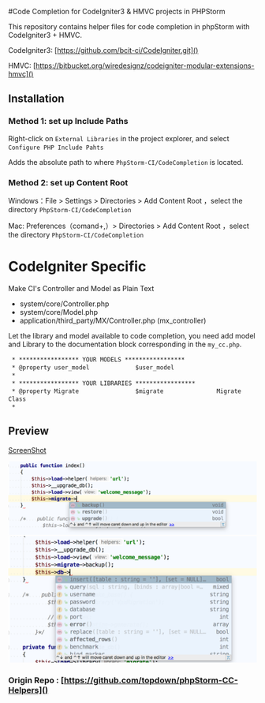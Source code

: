 #Code Completion for CodeIgniter3 & HMVC projects in PHPStorm

This repository contains helper files for code completion in phpStorm with CodeIgniter3 + HMVC.

CodeIgniter3: [https://github.com/bcit-ci/CodeIgniter.git]()

HMVC: [https://bitbucket.org/wiredesignz/codeigniter-modular-extensions-hmvc]()

## Installation

### Method 1: set up Include Paths

Right-click on `External Libraries` in the project explorer, and select `Configure PHP Include Pahts`

Adds the absolute path to where `PhpStorm-CI/CodeCompletion` is located.


### Method 2: set up Content Root

Windows：File > Settings > Directories > Add Content Root ，select the directory `PhpStorm-CI/CodeCompletion`

Mac: Preferences（comand+,）> Directories > Add Content Root ，select the directory `PhpStorm-CI/CodeCompletion`


# CodeIgniter Specific

Make CI's Controller and Model as Plain Text

* system/core/Controller.php
* system/core/Model.php
* application/third_party/MX/Controller.php (mx_controller)

Let the library and model available to code completion, you need add model and Library to the documentation block corresponding in the `my_cc.php`.

```
 * ***************** YOUR MODELS *****************
 * @property user_model             $user_model
 *
 * ***************** YOUR LIBRARIES *****************
 * @property Migrate                $migrate               Migrate Class
 *
```

## Preview

[ScreenShot](https://github.com/ganl/mdAssets/tree/master/img/phpStorm-ci)

![s](https://github.com/ganl/mdAssets/raw/master/img/phpStorm-ci/WX20170930-205656@2x.png)
![s](https://github.com/ganl/mdAssets/raw/master/img/phpStorm-ci/WX20170930-205735@2x.png)

### Origin Repo : [https://github.com/topdown/phpStorm-CC-Helpers]()
